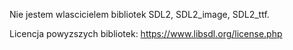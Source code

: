 Nie jestem wlascicielem bibliotek SDL2, SDL2_image, SDL2_ttf.

Licencja powyzszych bibliotek:
https://www.libsdl.org/license.php